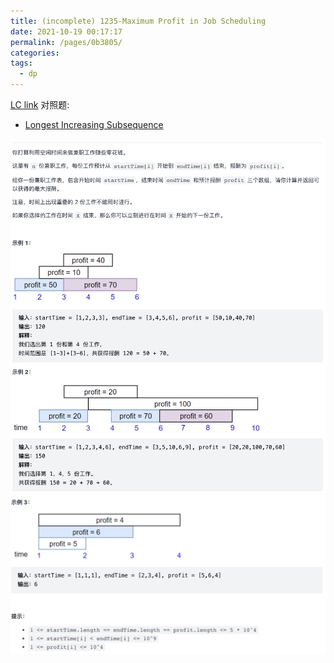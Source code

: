 ```yaml
---
title: (incomplete) 1235-Maximum Profit in Job Scheduling
date: 2021-10-19 00:17:17
permalink: /pages/0b3805/
categories:
tags:
  - dp
---
```

[LC link](https://leetcode-cn.com/problems/maximum-profit-in-job-scheduling/)
对照题:
- [Longest Increasing Subsequence](https://emmableu.github.io/leetcode-note-site/pages/84954c/)

![](https://raw.githubusercontent.com/emmableu/image/master/1235-0.png)
![](https://raw.githubusercontent.com/emmableu/image/master/1235-1.png)
